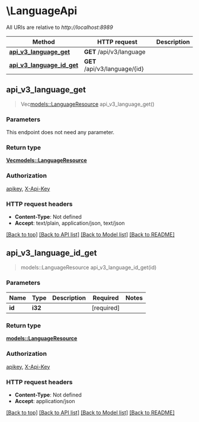 # \LanguageApi

All URIs are relative to *http://localhost:8989*

Method | HTTP request | Description
------------- | ------------- | -------------
[**api_v3_language_get**](LanguageApi.md#api_v3_language_get) | **GET** /api/v3/language | 
[**api_v3_language_id_get**](LanguageApi.md#api_v3_language_id_get) | **GET** /api/v3/language/{id} | 



## api_v3_language_get

> Vec<models::LanguageResource> api_v3_language_get()


### Parameters

This endpoint does not need any parameter.

### Return type

[**Vec<models::LanguageResource>**](LanguageResource.md)

### Authorization

[apikey](../README.md#apikey), [X-Api-Key](../README.md#X-Api-Key)

### HTTP request headers

- **Content-Type**: Not defined
- **Accept**: text/plain, application/json, text/json

[[Back to top]](#) [[Back to API list]](../README.md#documentation-for-api-endpoints) [[Back to Model list]](../README.md#documentation-for-models) [[Back to README]](../README.md)


## api_v3_language_id_get

> models::LanguageResource api_v3_language_id_get(id)


### Parameters


Name | Type | Description  | Required | Notes
------------- | ------------- | ------------- | ------------- | -------------
**id** | **i32** |  | [required] |

### Return type

[**models::LanguageResource**](LanguageResource.md)

### Authorization

[apikey](../README.md#apikey), [X-Api-Key](../README.md#X-Api-Key)

### HTTP request headers

- **Content-Type**: Not defined
- **Accept**: application/json

[[Back to top]](#) [[Back to API list]](../README.md#documentation-for-api-endpoints) [[Back to Model list]](../README.md#documentation-for-models) [[Back to README]](../README.md)

